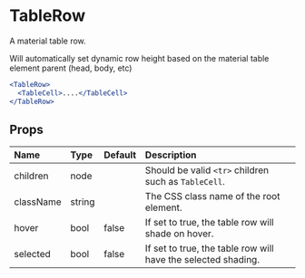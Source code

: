 TableRow
========

A material table row.

Will automatically set dynamic row height
based on the material table element parent (head, body, etc)

```jsx
<TableRow>
  <TableCell>....</TableCell>
</TableRow>
```

Props
-----


| Name | Type | Default | Description |
|:-----|:-----|:-----|:-----|
| children | node |  |  Should be valid `<tr>` children such as `TableCell`. |
| className | string |  |  The CSS class name of the root element. |
| hover | bool | false |  If set to true, the table row will shade on hover. |
| selected | bool | false |  If set to true, the table row will have the selected shading. |
